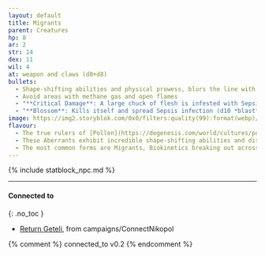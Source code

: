 ```yaml
---
layout: default
title: Migrants
parent: Creatures
hp: 8
ar: 2
str: 14
dex: 11
wil: 4
at: weapon and claws (d8+d8)
bullets:
  - Shape-shifting abilities and physical prowess, blurs the line with the supernatural
  - Avoid areas with methane gas and open flames
  - "**Critical Damage**: A large chuck of flesh is infested with Sepsis (d6 infection)"
  - "**Blossom**: Kills itself and spread Sepsis infection (d10 *blast* infection)"
image: https://img2.storyblok.com/0x0/filters:quality(99):format(webp)/f/72501/5517x3300/4675ce01f7/pollen-migrants.jpg
flavour:
  - The true rulers of [Pollen](https://degenesis.com/world/cultures/pollen) are the Biokinetics.
  - These Aberrants exhibit incredible shape-shifting abilities and display physical prowess that blurs the line with the supernatural.
  - The most common forms are Migrants, Biokinetics breaking out across the plains to seed new spore fields and spread the Sepsis westwards, thus expanding their Chakra’s area of influence.
---
```


{% include statblock_npc.md %}


---
#### Connected to
{: .no_toc }

<!-- QueryToSerialize: LIST without ID "["+ title + "](https://terra-campaigns.github.io/" + regexreplace(file.path, ".md", "") + ")" + ", from " + regexreplace(file.folder, "^[^\/]*\/", "") FROM ([[]]) OR outgoing([[]]) WHERE (file.path != this.file.path AND title != null) SORT file.folder DESC -->
<!-- SerializedQuery: LIST without ID "["+ title + "](https://terra-campaigns.github.io/" + regexreplace(file.path, ".md", "") + ")" + ", from " + regexreplace(file.folder, "^[^\/]*\/", "") FROM ([[]]) OR outgoing([[]]) WHERE (file.path != this.file.path AND title != null) SORT file.folder DESC -->
- [Return Geteli](https://terra-campaigns.github.io/degenesis/campaigns/ConnectNikopol/ReturnGeteli), from campaigns/ConnectNikopol
<!-- SerializedQuery END -->


{% comment %}
connected_to v0.2
{% endcomment %}
